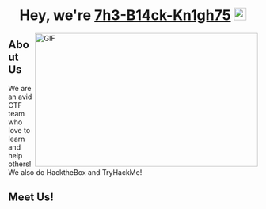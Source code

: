 <!-- Greeting -->
<div align="center">
   <h1>Hey, we're <a href="https://github.com/7h3-B14ck-Kn1gh75">7h3-B14ck-Kn1gh75</a> <img src="https://media.giphy.com/media/hvRJCLFzcasrR4ia7z/giphy.gif" width="25px"></h1>
</div>


<!-- About Us -->
<img align="right" height="270px" width="450px" alt="GIF" src="assets/code.gif" />

<div align="left">
   <h2>About Us</h2>
   <p>We are an avid CTF team who love to learn and help others! We also do HacktheBox and TryHackMe!</p>
</div>


## Meet Us!
